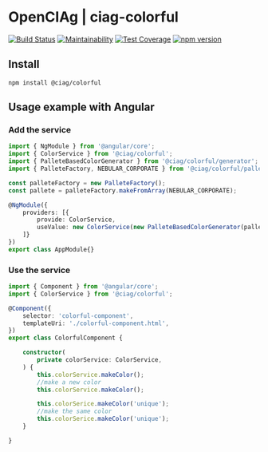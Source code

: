 # OpenCIAg | ciag-colorful

[![Build Status](https://travis-ci.org/OpenCIAg/ts-colorful.svg?branch=master)](https://travis-ci.org/OpenCIAg/ts-colorful)
[![Maintainability](https://api.codeclimate.com/v1/badges/acab5c036cce9af7f29f/maintainability)](https://codeclimate.com/github/OpenCIAg/colorful/maintainability)
[![Test Coverage](https://api.codeclimate.com/v1/badges/acab5c036cce9af7f29f/test_coverage)](https://codeclimate.com/github/OpenCIAg/colorful/test_coverage)
[![npm version](https://badge.fury.io/js/ciag-colorful.svg)](https://badge.fury.io/js/ciag-colorful)

## Install
```shell
npm install @ciag/colorful
```

## Usage example with Angular

### Add the service
```ts
import { NgModule } from '@angular/core';
import { ColorService } from '@ciag/colorful';
import { PalleteBasedColorGenerator } from '@ciag/colorful/generator';
import { PalleteFactory, NEBULAR_CORPORATE } from '@ciag/colorful/pallete';

const palleteFactory = new PalleteFactory();
const pallete = palleteFactory.makeFromArray(NEBULAR_CORPORATE);

@NgModule({
    providers: [{
        provide: ColorService,
        useValue: new ColorService(new PalleteBasedColorGenerator(pallete,0.3))
    ]}
})
export class AppModule{}
```

### Use the service
```ts
import { Component } from '@angular/core';
import { ColorService } from '@ciag/colorful';

@Component({
    selector: 'colorful-component',
    templateUri: './colorful-component.html',
})
export class ColorfulComponent {

    constructor(
        private colorService: ColorService,
    ) {
        this.colorService.makeColor();
        //make a new color
        this.colorService.makeColor();

        this.colorSerice.makeColor('unique');
        //make the same color
        this.colorSerice.makeColor('unique');
    }

}

```

